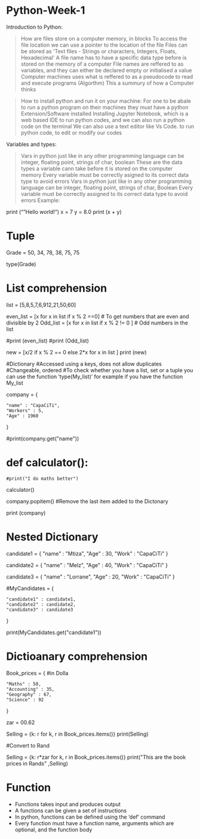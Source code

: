 # Python-Week-1

Introduction to Python:

> How are files store on a computer memory, in blocks
> To access the file location we can use a pointer to the location of the file
> Files can be stored as 'Text files - Strings or characters, Integers, Floats, Hexadecimal'
> A file name has to have a specific data type before is stored on the memory of a computer
> File names are reffered to as variables, and they can either be declared empty or initialised a value
> Computer machines uses what is reffered to as a pseudocode to read and execute programs (Algorthm)
> This a summury of how a Computer thinks

> How to install python and run it on your machine:
> For one to be abale to run a python program on their machines they must have a python Extension/Software installed
> Installing Jupyter Notebook, which is a web based IDE to run python codes, and we can also run a python code on the terminal
> We can also use a text editor like Vs Code. to run python code, to edit or modify our codes

Variables and types:

> Vars in python just like in any other programming language can be integer, floating point, strings of char, boolean
> These are the data types a variable cann take before it is stored on the computer memory
> Every variable must be correctly asigned to its correct data type to avoid errors
> Vars in python just like in any other programming language can be integer, floating point, strings of char, Boolean
Every variable must be correctly assigned to its correct data type to avoid errors
Example:

print (“”Hello world!”)
x = 7
y = 8.0
print (x + y)

# Tuple

Grade = 50, 34, 78, 38, 75, 75

type(Grade)

# List comprehension
list = [5,8,5,7,6,912,21,50,60]

even_list = [x for x in list if x % 2 ==0] # To get numbers that are even and divisible by 2
Odd_list = [x for x in list if x % 2 != 0 ] # Odd numbers in the list

#print (even_list)
#print (Odd_list)

new = [x/2 if x % 2 == 0 else 2*x for x in list ]
print (new)

#Dictionary
#Accessed using a keys, does not allow duplicates
#Changeable, ordered
#To check whether you have a list, set or a tuple you can use the function ‘type(My_list)’ for example if you have the function My_list

company = {

    "name" : "CapaCiTi",
    "Workers" : 5,
    "Age" : 1960
}

#print(company.get("name"))

# def calculator():

    #print("I do maths better")
calculator()

company.popitem() #Remove the last item added to the Dictonary

print (company)

# Nested Dictionary

candidate1 = {
 "name" : "Mtiza",
 "Age" : 30,
 "Work" : "CapaCiTi"
}

candidate2 = {
    "name" : "Melz",
    "Age" : 40,
    "Work" : "CapaCiTi"
}

candidate3 = {
 "name" : "Lorrane",
 "Age" : 20,
 "Work" : "CapaCiTi"
}

#MyCandidates = {

    "candidate1" : candidate1,
    "candidate2" : candidate2,
    "candidate3" : candidate3
}

print(MyCandidates.get("candidate1"))

# Dictioanary comprehension

Book_prices = { #in Dolla

    "Maths" : 50,
    "Accounting" : 35,
    "Geography" : 67,
    "Science" : 92
}

zar = 00.62

Selling = {k: r for k, r in Book_prices.items()}
print(Selling)

#Convert to Rand

Selling = {k: r*zar for k, r in Book_prices.items()}
print("This are the book prices in Rands" ,Selling)

# Function
- Functions takes input and produces output
- A functions can be given a set of instructions
- In python, functions can be defined using the ‘def’ command
- Every function must have a function name, arguments which are optional, and the function body
